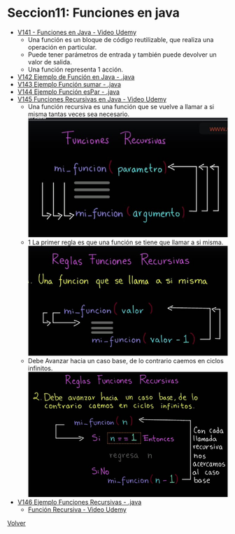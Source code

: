 # Seccion11: Funciones en java
* [V141 - Funciones en Java - Video Udemy](https://www.udemy.com/course/universidad-java-especialista-en-java-desde-cero-a-master/learn/lecture/44849933#overview)
    - Una función es un bloque de código reutilizable, que realiza una
        operación en particular.
    - Puede tener parámetros de entrada y también puede devolver un valor
        de salida.
    - Una función representa 1 acción.
* [V142 Ejemplo de Función en Java - .java](V142_Ejemplo_de_Funciones_en_Java/src/Funciones.java)
* [V143 Ejemplo Función sumar - .java](V143_Ejemplo_Funcion_Sumar/src/FuncionSumar.java)
* [V144 Ejemplo Función esPar - .java](V144_Ejemplo_funcion_esPar/src/FuncionEsPar.java)
* [V145 Funciones Recursivas en Java - Video Udemy](https://www.udemy.com/course/universidad-java-especialista-en-java-desde-cero-a-master/learn/lecture/44849963#overview)
    - Una función recursiva es una función que se vuelve a llamar a si misma
        tantas veces sea necesario.
    ![Funcion Recursiva](V145_Funciones_Recursivas_en_Java/Docs/funcion-recursiva.jpg)
    - 1 La primer regla es que una función se tiene que llamar a si misma.
    ![1ra Regla función recursiva](V145_Funciones_Recursivas_en_Java/Docs/1-primera-regla-funcion-recursiva.jpg)
    - Debe Avanzar hacia un caso base, de lo contrario caemos en ciclos infinitos.
    ![2da Regla función recursiva](V145_Funciones_Recursivas_en_Java/Docs/2-segundo-avanzar-a-un-caso-base.jpg)
* [V146 Ejemplo Funciones Recursivas - .java](V146_Ejemplo_Funciones_Recursivas/src/FuncionesRecursiva.java)
    * [Función Recursiva - Video Udemy](https://www.udemy.com/course/universidad-java-especialista-en-java-desde-cero-a-master/learn/lecture/44849969#overview)
    

[Volver](../)